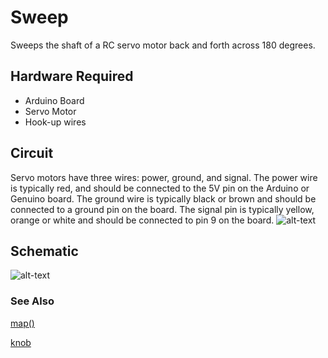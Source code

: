 # Sweep
Sweeps the shaft of a RC servo motor back and forth across 180 degrees.

## Hardware Required
* Arduino Board
* Servo Motor
* Hook-up wires
## Circuit
Servo motors have three wires: power, ground, and signal. The power wire is typically red, and should be connected to the 5V pin on the Arduino or Genuino board. The ground wire is typically black or brown and should be connected to a ground pin on the board. The signal pin is typically yellow, orange or white and should be connected to pin 9 on the board.
![alt-text](https://github.com/SamyakJain2002/robo_resource/blob/main/programming/arduino/servo/examples/sweep/sweep_bb.png)
## Schematic
![alt-text](https://github.com/SamyakJain2002/robo_resource/blob/main/programming/arduino/servo/examples/sweep/sweep_schem.png)
### See Also
[map()](https://www.arduino.cc/reference/en/language/functions/math/map/)

[knob](https://github.com/SamyakJain2002/robo_resource/blob/main/programming/arduino/servo/examples/knob/Introduction.md)
